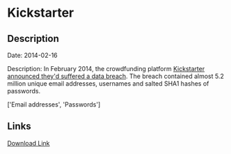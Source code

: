 # Kickstarter

## Description

Date: 2014-02-16

Description:
In February 2014, the crowdfunding platform <a href="https://www.kickstarter.com/blog/important-kickstarter-security-notice" target="_blank" rel="noopener">Kickstarter announced they'd suffered a data breach</a>. The breach contained almost 5.2 million unique email addresses, usernames and salted SHA1 hashes of passwords.


['Email addresses', 'Passwords']

## Links

[Download Link](https://link-to.net/1229997/132.53359428773425/dynamic/?r=aHR0cHM6Ly93d3cubWVkaWFmaXJlLmNvbS92aWV3L0VTV1ZPYjJlMjA3NXRsNS9raWNrc3RhcnRlci5jb20vZmlsZQ==)